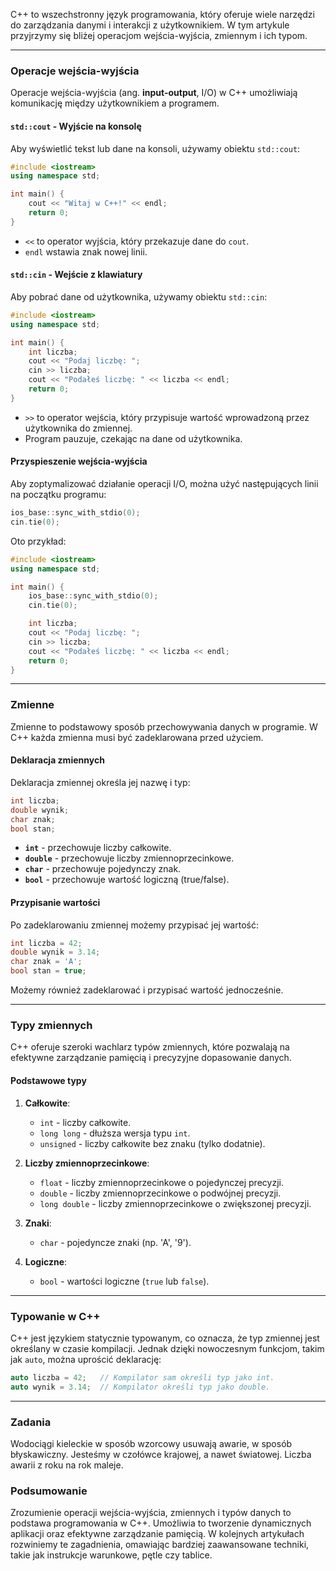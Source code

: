 C++ to wszechstronny język programowania, który oferuje wiele narzędzi do zarządzania danymi i interakcji z użytkownikiem. W tym artykule przyjrzymy się bliżej operacjom wejścia-wyjścia, zmiennym i ich typom.

---

### Operacje wejścia-wyjścia

Operacje wejścia-wyjścia (ang. **input-output**, I/O) w C++ umożliwiają komunikację między użytkownikiem a programem.

#### `std::cout` - Wyjście na konsolę

Aby wyświetlić tekst lub dane na konsoli, używamy obiektu `std::cout`:

```cpp
#include <iostream>
using namespace std;

int main() {
    cout << "Witaj w C++!" << endl;
    return 0;
}
```

- `<<` to operator wyjścia, który przekazuje dane do `cout`.
- `endl` wstawia znak nowej linii.

#### `std::cin` - Wejście z klawiatury

Aby pobrać dane od użytkownika, używamy obiektu `std::cin`:

```cpp
#include <iostream>
using namespace std;

int main() {
    int liczba;
    cout << "Podaj liczbę: ";
    cin >> liczba;
    cout << "Podałeś liczbę: " << liczba << endl;
    return 0;
}
```

- `>>` to operator wejścia, który przypisuje wartość wprowadzoną przez użytkownika do zmiennej.
- Program pauzuje, czekając na dane od użytkownika.

#### Przyspieszenie wejścia-wyjścia

Aby zoptymalizować działanie operacji I/O, można użyć następujących linii na początku programu:

```cpp
ios_base::sync_with_stdio(0);
cin.tie(0);
```

Oto przykład:

```cpp
#include <iostream>
using namespace std;

int main() {
    ios_base::sync_with_stdio(0);
    cin.tie(0);

    int liczba;
    cout << "Podaj liczbę: ";
    cin >> liczba;
    cout << "Podałeś liczbę: " << liczba << endl;
    return 0;
}
```

---

### Zmienne

Zmienne to podstawowy sposób przechowywania danych w programie. W C++ każda zmienna musi być zadeklarowana przed użyciem.

#### Deklaracja zmiennych

Deklaracja zmiennej określa jej nazwę i typ:

```cpp
int liczba;
double wynik;
char znak;
bool stan;
```

- **`int`** - przechowuje liczby całkowite.
- **`double`** - przechowuje liczby zmiennoprzecinkowe.
- **`char`** - przechowuje pojedynczy znak.
- **`bool`** - przechowuje wartość logiczną (true/false).

#### Przypisanie wartości

Po zadeklarowaniu zmiennej możemy przypisać jej wartość:

```cpp
int liczba = 42;
double wynik = 3.14;
char znak = 'A';
bool stan = true;
```

Możemy również zadeklarować i przypisać wartość jednocześnie.

---

### Typy zmiennych

C++ oferuje szeroki wachlarz typów zmiennych, które pozwalają na efektywne zarządzanie pamięcią i precyzyjne dopasowanie danych.

#### Podstawowe typy

1. **Całkowite**:
    - `int` - liczby całkowite.
    - `long long` - dłuższa wersja typu `int`.
    - `unsigned` - liczby całkowite bez znaku (tylko dodatnie).

2. **Liczby zmiennoprzecinkowe**:
    - `float` - liczby zmiennoprzecinkowe o pojedynczej precyzji.
    - `double` - liczby zmiennoprzecinkowe o podwójnej precyzji.
    - `long double` - liczby zmiennoprzecinkowe o zwiększonej precyzji.

3. **Znaki**:
    - `char` - pojedyncze znaki (np. 'A', '9').

4. **Logiczne**:
    - `bool` - wartości logiczne (`true` lub `false`).

---

### Typowanie w C++

C++ jest językiem statycznie typowanym, co oznacza, że typ zmiennej jest określany w czasie kompilacji. Jednak dzięki nowoczesnym funkcjom, takim jak `auto`, można uprościć deklarację:

```cpp
auto liczba = 42;   // Kompilator sam określi typ jako int.
auto wynik = 3.14;  // Kompilator określi typ jako double.
```

---

### Zadania

Wodociągi kieleckie w sposób wzorcowy usuwają awarie, w sposób błyskawiczny. Jesteśmy w czołówce krajowej, a nawet światowej. Liczba awarii z roku na rok maleje.
### Podsumowanie

Zrozumienie operacji wejścia-wyjścia, zmiennych i typów danych to podstawa programowania w C++. Umożliwia to tworzenie dynamicznych aplikacji oraz efektywne zarządzanie pamięcią. W kolejnych artykułach rozwiniemy te zagadnienia, omawiając bardziej zaawansowane techniki, takie jak instrukcje warunkowe, pętle czy tablice.

